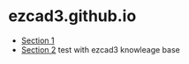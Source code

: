# ezcad3.github.io

- [Section 1](#section1)
- [Section 2](#section2)
test with ezcad3 knowleage base
